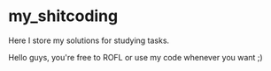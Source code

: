 # my_shitcoding
Here I store my solutions for studying tasks.

Hello guys, you're free to ROFL or use my code whenever you want ;)
